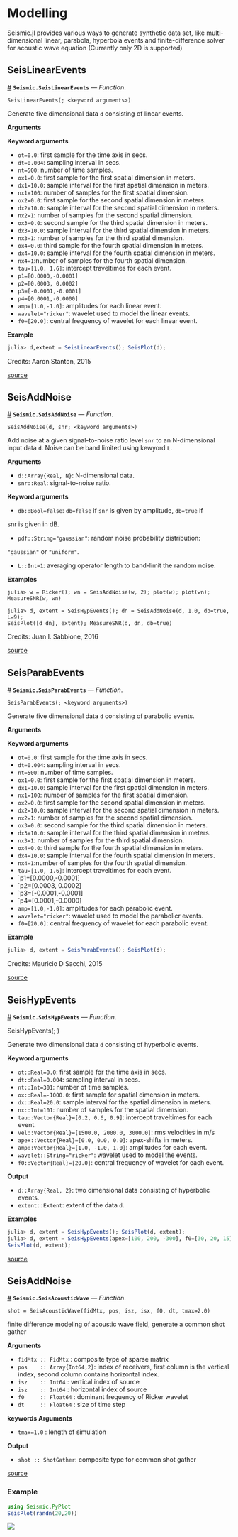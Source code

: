 
<a id='Modelling-1'></a>

# Modelling


Seismic.jl provides various ways to generate synthetic data set, like multi-dimensional linear, parabola, hyperbola events and finite-difference solver for acoustic wave equation (Currently only 2D is supported)


<a id='SeisLinearEvents-1'></a>

## SeisLinearEvents

<a id='Seismic.SeisLinearEvents' href='#Seismic.SeisLinearEvents'>#</a>
**`Seismic.SeisLinearEvents`** &mdash; *Function*.



```
SeisLinearEvents(; <keyword arguments>)
```

Generate five dimensional data `d` consisting of linear events.

**Arguments**

**Keyword arguments**

  * `ot=0.0`: first sample for the time axis in secs.
  * `dt=0.004`: sampling interval in secs.
  * `nt=500`: number of time samples.
  * `ox1=0.0`: first sample for the first spatial dimension in meters.
  * `dx1=10.0`: sample interval for the first spatial dimension in meters.
  * `nx1=100`: number of samples for the first spatial dimension.
  * `ox2=0.0`: first sample for the second spatial dimension in meters.
  * `dx2=10.0`: sample interval for the second spatial dimension in meters.
  * `nx2=1`: number of samples for the second spatial dimension.
  * `ox3=0.0`: second sample for the third spatial dimension in meters.
  * `dx3=10.0`: sample interval for the third spatial dimension in meters.
  * `nx3=1`: number of samples for the third spatial dimension.
  * `ox4=0.0`: third sample for the fourth spatial dimension in meters.
  * `dx4=10.0`: sample interval for the fourth spatial dimension in meters.
  * `nx4=1`:number of samples for the fourth spatial dimension.
  * `tau=[1.0, 1.6]`: intercept traveltimes for each event.
  * `p1=[0.0000,-0.0001]`
  * `p2=[0.0003, 0.0002]`
  * `p3=[-0.0001,-0.0001]`
  * `p4=[0.0001,-0.0000]`
  * `amp=[1.0,-1.0]`: amplitudes for each linear event.
  * `wavelet="ricker"`: wavelet used to model the linear events.
  * `f0=[20.0]`: central frequency of wavelet for each linear event.

**Example**

```julia
julia> d,extent = SeisLinearEvents(); SeisPlot(d);
```

Credits: Aaron Stanton, 2015


<a target='_blank' href='https://github.com/fercarozzi/myseismicjulia/tree/c2832f8331d8b4cba573c54c2dd0183c518801d7/src/Modelling/SeisLinearEvents.jl#L1-L40' class='documenter-source'>source</a><br>


<a id='SeisAddNoise-1'></a>

## SeisAddNoise

<a id='Seismic.SeisAddNoise' href='#Seismic.SeisAddNoise'>#</a>
**`Seismic.SeisAddNoise`** &mdash; *Function*.



```
SeisAddNoise(d, snr; <keyword arguments>)
```

Add noise at a given signal-to-noise ratio level `snr` to an N-dimensional input data `d`. Noise can be band limited using kewyord `L`.

**Arguments**

  * `d::Array{Real, N}`: N-dimensional data.
  * `snr::Real`: signal-to-noise ratio.

**Keyword arguments**

  * `db::Bool=false`: `db=false` if `snr` is given by amplitude, `db=true` if

snr is given in dB.

  * `pdf::String="gaussian"`: random noise probability distribution:

`"gaussian"` or `"uniform"`.

  * `L::Int=1`: averaging operator length to band-limit the random noise.

**Examples**

```
julia> w = Ricker(); wn = SeisAddNoise(w, 2); plot(w); plot(wn); 
MeasureSNR(w, wn)

julia> d, extent = SeisHypEvents(); dn = SeisAddNoise(d, 1.0, db=true, L=9);
SeisPlot([d dn], extent); MeasureSNR(d, dn, db=true)
```

Credits: Juan I. Sabbione, 2016


<a target='_blank' href='https://github.com/fercarozzi/myseismicjulia/tree/c2832f8331d8b4cba573c54c2dd0183c518801d7/src/Modelling/SeisAddNoise.jl#L1-L27' class='documenter-source'>source</a><br>


<a id='SeisParabEvents-1'></a>

## SeisParabEvents

<a id='Seismic.SeisParabEvents' href='#Seismic.SeisParabEvents'>#</a>
**`Seismic.SeisParabEvents`** &mdash; *Function*.



```
SeisParabEvents(; <keyword arguments>)
```

Generate five dimensional data `d` consisting of parabolic events.

**Arguments**

**Keyword arguments**

  * `ot=0.0`: first sample for the time axis in secs.
  * `dt=0.004`: sampling interval in secs.
  * `nt=500`: number of time samples.
  * `ox1=0.0`: first sample for the first spatial dimension in meters.
  * `dx1=10.0`: sample interval for the first spatial dimension in meters.
  * `nx1=100`: number of samples for the first spatial dimension.
  * `ox2=0.0`: first sample for the second spatial dimension in meters.
  * `dx2=10.0`: sample interval for the second spatial dimension in meters.
  * `nx2=1`: number of samples for the second spatial dimension.
  * `ox3=0.0`: second sample for the third spatial dimension in meters.
  * `dx3=10.0`: sample interval for the third spatial dimension in meters.
  * `nx3=1`: number of samples for the third spatial dimension.
  * `ox4=0.0`: third sample for the fourth spatial dimension in meters.
  * `dx4=10.0`: sample interval for the fourth spatial dimension in meters.
  * `nx4=1`:number of samples for the fourth spatial dimension.
  * `tau=[1.0, 1.6]`: intercept traveltimes for each event.
  * `p1=[0.0000,-0.0001]
  * `p2=[0.0003, 0.0002]
  * `p3=[-0.0001,-0.0001]
  * `p4=[0.0001,-0.0000]
  * `amp=[1.0,-1.0]`: amplitudes for each parabolic event.
  * `wavelet="ricker"`: wavelet used to model the parabolicr events.
  * `f0=[20.0]`: central frequency of wavelet for each parabolic event.

**Example**

```julia
julia> d, extent = SeisParabEvents(); SeisPlot(d);
```

Credits: Mauricio D Sacchi, 2015


<a target='_blank' href='https://github.com/fercarozzi/myseismicjulia/tree/c2832f8331d8b4cba573c54c2dd0183c518801d7/src/Modelling/SeisParabEvents.jl#L1-L40' class='documenter-source'>source</a><br>


<a id='SeisHypEvents-1'></a>

## SeisHypEvents

<a id='Seismic.SeisHypEvents' href='#Seismic.SeisHypEvents'>#</a>
**`Seismic.SeisHypEvents`** &mdash; *Function*.



SeisHypEvents(; <keyword arguments>)

Generate two dimensional data `d` consisting of hyperbolic events.

**Keyword arguments**

  * `ot::Real=0.0`: first sample for the time axis in secs.
  * `dt::Real=0.004`: sampling interval in secs.
  * `nt::Int=301`: number of time samples.
  * `ox::Real=-1000.0`: first sample for spatial dimension in meters.
  * `dx::Real=20.0`: sample interval for the spatial dimension in meters.
  * `nx::Int=101`: number of samples for the spatial dimension.
  * `tau::Vector{Real}=[0.2, 0.6, 0.9]`: intercept traveltimes for each event.
  * `vel::Vector{Real}=[1500.0, 2000.0, 3000.0]`: rms velocities in m/s
  * `apex::Vector{Real}=[0.0, 0.0, 0.0]`: apex-shifts in meters.
  * `amp::Vector{Real}=[1.0, -1.0, 1.0]`: amplitudes for each event.
  * `wavelet::String="ricker"`: wavelet used to model the events.
  * `f0::Vector{Real}=[20.0]`: central frequency of wavelet for each event.

**Output**

  * `d::Array{Real, 2}`: two dimensional data consisting of hyperbolic events.
  * `extent::Extent`: extent of the data `d`.

**Examples**

```julia
julia> d, extent = SeisHypEvents(); SeisPlot(d, extent);
julia> d, extent = SeisHypEvents(apex=[100, 200, -300], f0=[30, 20, 15]);
SeisPlot(d, extent);
```


<a target='_blank' href='https://github.com/fercarozzi/myseismicjulia/tree/c2832f8331d8b4cba573c54c2dd0183c518801d7/src/Modelling/SeisHypEvents.jl#L1-L30' class='documenter-source'>source</a><br>


<a id='SeisAddNoise-2'></a>

## SeisAddNoise

<a id='Seismic.SeisAcousticWave' href='#Seismic.SeisAcousticWave'>#</a>
**`Seismic.SeisAcousticWave`** &mdash; *Function*.



```
shot = SeisAcousticWave(fidMtx, pos, isz, isx, f0, dt, tmax=2.0)
```

finite difference modeling of acoustic wave field, generate a common shot gather

**Arguments**

  * `fidMtx :: FidMtx`        : composite type of sparse matrix
  * `pos    :: Array{Int64,2}`: index of receivers, first column is the vertical index, second column contains horizontal index.
  * `isz    :: Int64`         : vertical index of source
  * `isz    :: Int64`         : horizontal index of source
  * `f0     :: Float64`       : dominant frequency of Ricker wavelet
  * `dt     :: Float64`       : size of time step

**keywords Arguments**

  * `tmax=1.0` : length of simulation

**Output**

  * `shot :: ShotGather`: composite type for common shot gather


<a target='_blank' href='https://github.com/fercarozzi/myseismicjulia/tree/c2832f8331d8b4cba573c54c2dd0183c518801d7/src/Modelling/SeisAcousticWave.jl#L445-L463' class='documenter-source'>source</a><br>


<a id='Example-1'></a>

### Example


```julia
using Seismic,PyPlot
SeisPlot(randn(20,20))
```


![](pic.svg)

